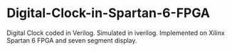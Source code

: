# Digital-Clock-in-Spartan-6-FPGA
Digital Clock coded in Verilog. Simulated in iverilog. Implemented on Xilinx Spartan 6 FPGA and seven segment display.
